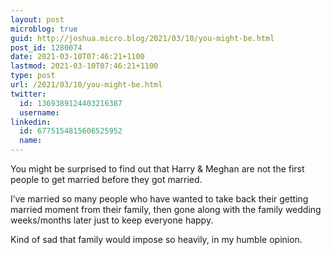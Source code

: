 ```yaml
---
layout: post
microblog: true
guid: http://joshua.micro.blog/2021/03/10/you-might-be.html
post_id: 1280074
date: 2021-03-10T07:46:21+1100
lastmod: 2021-03-10T07:46:21+1100
type: post
url: /2021/03/10/you-might-be.html
twitter:
  id: 1369389124403216387
  username: 
linkedin:
  id: 6775154815606525952
  name: 
---
```

You might be surprised to find out that Harry & Meghan are not the first people to get married before they got married.

I’ve married so many people who have wanted to take back their getting married moment from their family, then gone along with the family wedding weeks/months later just to keep everyone happy.

Kind of sad that family would impose so heavily, in my humble opinion.
